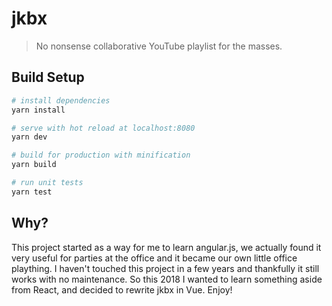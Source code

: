 # jkbx

> No nonsense collaborative YouTube playlist for the masses.

## Build Setup

``` bash
# install dependencies
yarn install

# serve with hot reload at localhost:8080
yarn dev

# build for production with minification
yarn build

# run unit tests
yarn test
```

## Why?

This project started as a way for me to learn angular.js, we actually found it very useful for parties at the office and it became our own little office plaything.
I haven't touched this project in a few years and thankfully it still works with no maintenance. So this 2018 I wanted to learn something aside from React, and decided to 
rewrite jkbx in Vue. Enjoy!
